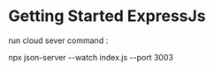 # Getting Started ExpressJs
run cloud sever command : 

npx json-server --watch index.js  --port 3003

